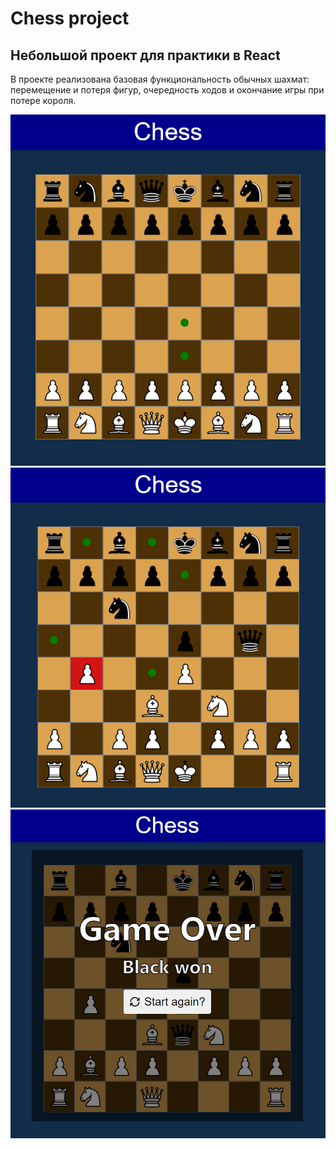 # Chess project

## Небольшой проект для практики в React

В проекте реализована базовая функциональность обычных шахмат: перемещение и потеря фигур, очередность ходов и окончание игры при потере короля.

![Alt text](./readme%20images/Screenshot_1.png)
![Alt text](./readme%20images/Screenshot_2.png)
![Alt text](./readme%20images/Screenshot_3.png)
